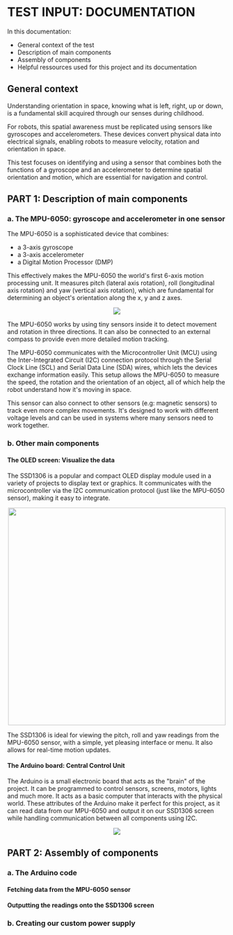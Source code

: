 # __TEST INPUT: DOCUMENTATION__

In this documentation:

- General context of the test
- Description of main components
- Assembly of components
- Helpful ressources used for this project and its documentation

## General context

Understanding orientation in space, knowing what is left, right, up or down, is a fundamental skill acquired through our senses during childhood.

For robots, this spatial awareness must be replicated using sensors like gyroscopes and accelerometers. These devices convert physical data into electrical signals, enabling robots to measure velocity, rotation and orientation in space.

This test focuses on identifying and using a sensor that combines both the functions of a gyroscope and an accelerometer to determine spatial orientation and motion, which are essential for navigation and control.

## PART 1: Description of main components

### a. The MPU-6050: gyroscope and accelerometer in one sensor

The MPU-6050 is a sophisticated device that combines:

- a 3-axis gyroscope
- a 3-axis accelerometer
- a Digital Motion Processor (DMP)

This effectively makes the MPU-6050 the world's first 6-axis motion processing unit. It measures pitch (lateral axis rotation), roll (longitudinal axis rotation) and yaw (vertical axis rotation), which are fundamental for determining an object's orientation along the x, y and z axes.

<p align="center">
    <img src="https://github.com/user-attachments/assets/59d5bcdb-afe3-46cf-83fc-9d5e54b45559">
</p>

<!-- add def of I2C, gyroscope, accelerometer, SCL, SDA -->
The MPU-6050 works by using tiny sensors inside it to detect movement and rotation in three directions. It can also be connected to an external compass to provide even more detailed motion tracking.

The MPU-6050 communicates with the Microcontroller Unit (MCU) using the Inter-Integrated Circuit (I2C) connection protocol through the Serial Clock Line (SCL) and Serial Data Line (SDA) wires, which lets the devices exchange information easily. This setup allows the MPU-6050 to measure the speed, the rotation and the orientation of an object, all of which help the robot understand how it's moving in space. 

This sensor can also connect to other sensors (e.g: magnetic sensors) to track even more complex movements. It's designed to work with different voltage levels and can be used in systems where many sensors need to work together.

### b. Other main components 

#### The OLED screen: Visualize the data

The SSD1306 is a popular and compact OLED display module used in a variety of projects to display text or graphics. It communicates with the microcontroller via the I2C communication protocol (just like the MPU-6050 sensor), making it easy to integrate.

<p align="center">
    <img src="https://github.com/user-attachments/assets/7cfd0c36-6237-4052-9faf-cabdfcbb0275" width="500">
</p>

The SSD1306 is ideal for viewing the pitch, roll and yaw readings from the MPU-6050 sensor, with a simple, yet pleasing interface or menu. It also allows for real-time motion updates.

#### The Arduino board: Central Control Unit

The Arduino is a small electronic board that acts as the "brain" of the project. It can be programmed to control sensors, screens, motors, lights and much more. It acts as a basic computer that interacts with the physical world. These attributes of the Arduino make it perfect for this project, as it can read data from our MPU-6050 and output it on our SSD1306 screen while handling communication between all components using I2C.

<p align="center">
    <img src="https://github.com/user-attachments/assets/3198e572-b41c-4c76-8e33-dbfeda0f17e9">
</p>

## PART 2: Assembly of components

### a. The Arduino code

#### Fetching data from the MPU-6050 sensor

#### Outputting the readings onto the SSD1306 screen

### b. Creating our custom power supply
